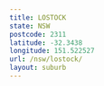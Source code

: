 ```yaml
---
title: LOSTOCK
state: NSW
postcode: 2311
latitude: -32.3438
longitude: 151.522527
url: /nsw/lostock/
layout: suburb
---
```

